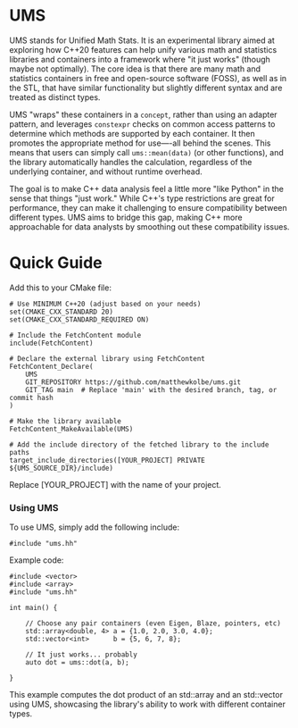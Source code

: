 # UMS

UMS stands for Unified Math Stats. It is an experimental library aimed at exploring how C++20 features can help unify various math and statistics libraries and containers into a framework where "it just works" (though maybe not optimally). The core idea is that there are many math and statistics containers in free and open-source software (FOSS), as well as in the STL, that have similar functionality but slightly different syntax and are treated as distinct types.

UMS "wraps" these containers in a `concept`, rather than using an adapter pattern, and leverages `constexpr` checks on common access patterns to determine which methods are supported by each container. It then promotes the appropriate method for use—-all behind the scenes. This means that users can simply call `ums::mean(data)` (or other functions), and the library automatically handles the calculation, regardless of the underlying container, and without runtime overhead.

The goal is to make C++ data analysis feel a little more "like Python" in the sense that things "just work." While C++'s type restrictions are great for performance, they can make it challenging to ensure compatibility between different types. UMS aims to bridge this gap, making C++ more approachable for data analysts by smoothing out these compatibility issues.

# Quick Guide

Add this to your CMake file:

```
# Use MINIMUM C++20 (adjust based on your needs)
set(CMAKE_CXX_STANDARD 20)
set(CMAKE_CXX_STANDARD_REQUIRED ON)

# Include the FetchContent module
include(FetchContent)

# Declare the external library using FetchContent
FetchContent_Declare(
    UMS
    GIT_REPOSITORY https://github.com/matthewkolbe/ums.git
    GIT_TAG main  # Replace 'main' with the desired branch, tag, or commit hash
)

# Make the library available
FetchContent_MakeAvailable(UMS)

# Add the include directory of the fetched library to the include paths
target_include_directories([YOUR_PROJECT] PRIVATE ${UMS_SOURCE_DIR}/include)
```

Replace [YOUR_PROJECT] with the name of your project.

### Using UMS

To use UMS, simply add the following include:

```
#include "ums.hh"
```

Example code:

```
#include <vector>
#include <array>
#include "ums.hh"

int main() {

    // Choose any pair containers (even Eigen, Blaze, pointers, etc)
    std::array<double, 4> a = {1.0, 2.0, 3.0, 4.0};
    std::vector<int>      b = {5, 6, 7, 8};

    // It just works... probably
    auto dot = ums::dot(a, b);

}
```

This example computes the dot product of an std::array and an std::vector using UMS, showcasing the library's ability to work with different container types.